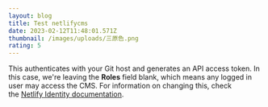 ```yaml
---
layout: blog
title: Test netlifycms
date: 2023-02-12T11:48:01.571Z
thumbnail: /images/uploads/三原色.png
rating: 5
---
```

This authenticates with your Git host and generates an API access token. In this case, we're leaving the **Roles** field blank, which means any logged in user may access the CMS. For information on changing this, check the [Netlify Identity documentation](https://www.netlify.com/docs/identity/).